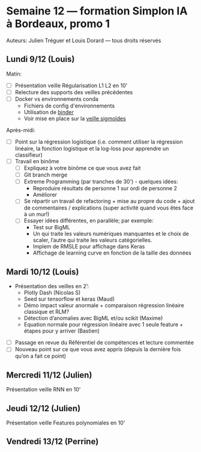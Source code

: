 # Semaine 12 — formation Simplon IA à Bordeaux, promo 1

Auteurs: Julien Tréguer et Louis Dorard — tous droits réservés

## Lundi 9/12 (Louis)

Matin:

* [ ] Présentation veille Régularisation L1 L2 en 10'
* [ ] Relecture des supports des veilles précédentes
* [ ] Docker vs environnements conda
  * Fichiers de config d'environnements
  * Utilisation de [binder](https://mybinder.readthedocs.io/en/latest/config_files.html#config-files)
  * Voir mise en place sur la [veille sigmoïdes](https://github.com/Simplon-IA-Bdx-1/Veille-7-Sigmoides)

Après-midi:

* [ ] Point sur la régression logistique (i.e. comment utiliser la régression linéaire, la fonction logistique et la log-loss pour apprendre un classifieur)
* [ ] Travail en binôme
  * [ ] Expliquez à votre binôme ce que vous avez fait
  * [ ] Git branch merge 
  * [ ] Extreme Programming (par tranches de 30') - quelques idées:
    * Reproduire résultats de personne 1 sur ordi de personne 2
    * Améliorer
  * [ ] Se répartir un travail de refactoring + mise au propre du code + ajout de commentaires / explications (super activité quand vous êtes face à un mur!)
  * [ ] Essayer idées différentes, en parallèle; par exemple:
    * Test sur BigML 
    * Un qui traite les valeurs numériques manquantes et le choix de scaler, l’autre qui traite les valeurs catégorielles. 
    * Implem de RMSLE pour affichage dans Keras 
    * Affichage de learning curve en fonction de la taille des données

## Mardi 10/12 (Louis)

* Présentation des veilles en 2’:
  * Plotly Dash (Nicolas S)
  * Seed sur tensorflow et keras (Maud)
  * Démo impact valeur anormale + comparaison régression linéaire classique et RLM?
  * Détection d’anomalies avec BigML et/ou scikit (Maxime)
  * Equation normale pour régression linéaire avec 1 seule feature + étapes pour y arriver (Bastien)
* [ ] Passage en revue du Référentiel de compétences et lecture commentée
* [ ] Nouveau point sur ce que vous avez appris (depuis la dernière fois qu’on a fait ce point)

## Mercredi 11/12 (Julien)

Présentation veille RNN en 10'

## Jeudi 12/12 (Julien)

Présentation veille Features polynomiales en 10'

## Vendredi 13/12 (Perrine)
